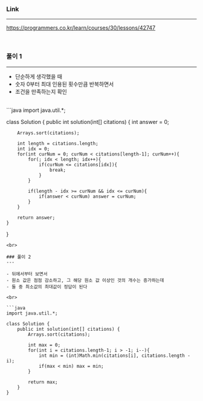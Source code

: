 ### Link
---
https://programmers.co.kr/learn/courses/30/lessons/42747

<br>


### 풀이 1
---

- 단순하게 생각했을 때
- 숫자 0부터 최대 인용된 횟수만큼 반복하면서
- 조건을 만족하는지 확인

<br>
```java
import java.util.*;

class Solution {
    public int solution(int[] citations) {
        int answer = 0;

        Arrays.sort(citations);

        int length = citations.length;
        int idx = 0;
        for(int curNum = 0; curNum < citations[length-1]; curNum++){
            for(; idx < length; idx++){
                if(curNum <= citations[idx]){
                    break;
                }
            }

            if(length - idx >= curNum && idx <= curNum){
                if(answer < curNum) answer = curNum;
            }
        }

        return answer;
    }

}
```
<br>

### 풀이 2
---

- 뒤에서부터 보면서
- 원소 값은 점점 감소하고, 그 해당 원소 값 이상인 것의 개수는 증가하는데
- 둘 중 최소값의 최대값이 정답이 된다

<br>

```java
import java.util.*;

class Solution {
    public int solution(int[] citations) {
        Arrays.sort(citations);

        int max = 0;
        for(int i = citations.length-1; i > -1; i--){
            int min = (int)Math.min(citations[i], citations.length - i);
            if(max < min) max = min;
        }

        return max;
    }
}
```


<br>
